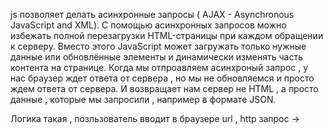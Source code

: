 js позволяет делать асинхронные запросы ( AJAX - Asynchronous JavaScript and XML). C помощью асинхронных запросов можно избежать полной перезагрузки HTML-страницы при каждом обращении к серверу. Вместо этого JavaScript может загружать только нужные данные или обновлённые элементы и динамически изменять часть контента на странице. Когда мы отпроавляем асинхроный запрос , у нас браузер ждет ответа от сервера , но мы не обновляемся и просто ждем ответа от сервера. И возвращает нам сервер не HTML , а просто данные , которые мы запросили , например в формате JSON. 


Логика такая , позльзователь вводит в браузере url , http запрос -> 